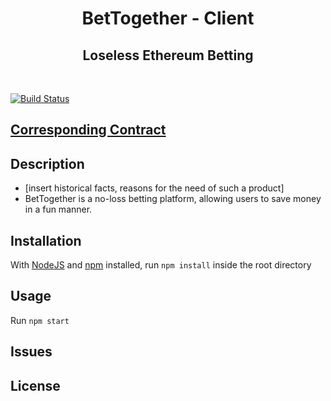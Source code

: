 <h1 align="center">
  BetTogether - Client
</h1>
<h2 align="center">Loseless Ethereum Betting</h2>

<br/>

[![Build Status](https://travis-ci.com/BetTogether/BetTogether-Client.svg?branch=master)](https://travis-ci.com/BetTogether/BetTogether-Client)

## [Corresponding Contract](https://github.com/BetTogether/BetTogether-Contracts)

## Description

- [insert historical facts, reasons for the need of such a product]
- BetTogether is a no-loss betting platform, allowing users to save money in a fun manner.

## Installation

With [NodeJS](https://nodejs.org/) and [npm](https://www.npmjs.com/) installed, run `npm install` inside the root directory

## Usage

Run `npm start`

## Issues

## License
